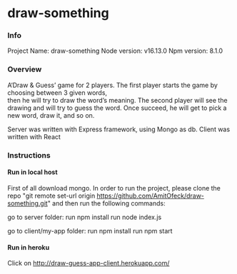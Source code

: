# draw-something

### Info 
Project Name: draw-something    Node version: v16.13.0    Npm version: 8.1.0

### Overview 
A‘Draw & Guess’ game for 2 players.
The first player starts the game by choosing between 3 given words, <br/>
then he will try to draw the word’s meaning.
The second player will see the drawing and will try to guess the word.
Once succeed, he will get to pick a new word, draw it, and so on.

Server was written with Express framework, using Mongo as db.
Client was written with React

### Instructions
#### Run in local host
First of all download mongo.
In order to run the project, please clone the repo "git remote set-url origin https://github.com/AmitOfeck/draw-something.git"
and then run the following commands:

go to server folder:
run npm install
run node index.js

go to client/my-app folder:
run npm install
run npm start

#### Run in heroku
Click on http://draw-guess-app-client.herokuapp.com/ 


